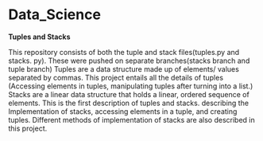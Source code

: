 # Data_Science
   **Tuples and Stacks**
   
   This repository consists of both the tuple and stack files(tuples.py and stacks. py). These were pushed on separate branches(stacks branch and tuple branch)
Tuples are a data structure made up of elements/ values separated by commas. This project entails all the details of tuples
(Accessing elements in tuples, manipulating tuples after turning into a list.)
Stacks are a linear data structure that holds a linear, ordered sequence of elements.
This is the first description of tuples and stacks. describing the Implementation of stacks, accessing elements in a tuple,
and creating tuples. Different methods of implementation of stacks are also described in this project.
